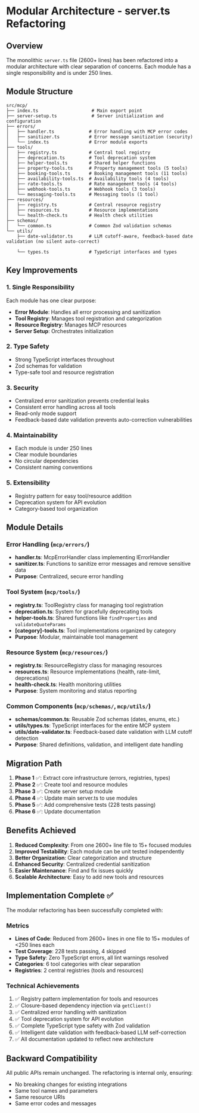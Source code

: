 # Modular Architecture - server.ts Refactoring

## Overview

The monolithic `server.ts` file (2600+ lines) has been refactored into a modular architecture with clear separation of concerns. Each module has a single responsibility and is under 250 lines.

## Module Structure

```
src/mcp/
├── index.ts                    # Main export point
├── server-setup.ts             # Server initialization and configuration
├── errors/
│   ├── handler.ts             # Error handling with MCP error codes
│   ├── sanitizer.ts           # Error message sanitization (security)
│   └── index.ts               # Error module exports
├── tools/
│   ├── registry.ts            # Central tool registry
│   ├── deprecation.ts         # Tool deprecation system
│   ├── helper-tools.ts        # Shared helper functions
│   ├── property-tools.ts      # Property management tools (5 tools)
│   ├── booking-tools.ts       # Booking management tools (11 tools)
│   ├── availability-tools.ts  # Availability tools (4 tools)
│   ├── rate-tools.ts          # Rate management tools (4 tools)
│   ├── webhook-tools.ts       # Webhook tools (3 tools)
│   └── messaging-tools.ts     # Messaging tools (1 tool)
├── resources/
│   ├── registry.ts            # Central resource registry
│   ├── resources.ts           # Resource implementations
│   └── health-check.ts        # Health check utilities
├── schemas/
│   └── common.ts              # Common Zod validation schemas
└── utils/
    ├── date-validator.ts      # LLM cutoff-aware, feedback-based date validation (no silent auto-correct)

    └── types.ts               # TypeScript interfaces and types
```

## Key Improvements

### 1. Single Responsibility
Each module has one clear purpose:
- **Error Module**: Handles all error processing and sanitization
- **Tool Registry**: Manages tool registration and categorization
- **Resource Registry**: Manages MCP resources
- **Server Setup**: Orchestrates initialization

### 2. Type Safety
- Strong TypeScript interfaces throughout
- Zod schemas for validation
- Type-safe tool and resource registration

### 3. Security
- Centralized error sanitization prevents credential leaks
- Consistent error handling across all tools
- Read-only mode support
- Feedback-based date validation prevents auto-correction vulnerabilities

### 4. Maintainability
- Each module is under 250 lines
- Clear module boundaries
- No circular dependencies
- Consistent naming conventions

### 5. Extensibility
- Registry pattern for easy tool/resource addition
- Deprecation system for API evolution
- Category-based tool organization

## Module Details

### Error Handling (`mcp/errors/`)
- **handler.ts**: McpErrorHandler class implementing IErrorHandler
- **sanitizer.ts**: Functions to sanitize error messages and remove sensitive data
- **Purpose**: Centralized, secure error handling

### Tool System (`mcp/tools/`)
- **registry.ts**: ToolRegistry class for managing tool registration
- **deprecation.ts**: System for gracefully deprecating tools
- **helper-tools.ts**: Shared functions like `findProperties` and `validateQuoteParams`
- **[category]-tools.ts**: Tool implementations organized by category
- **Purpose**: Modular, maintainable tool management

### Resource System (`mcp/resources/`)
- **registry.ts**: ResourceRegistry class for managing resources
- **resources.ts**: Resource implementations (health, rate-limit, deprecations)
- **health-check.ts**: Health monitoring utilities
- **Purpose**: System monitoring and status reporting

### Common Components (`mcp/schemas/`, `mcp/utils/`)
- **schemas/common.ts**: Reusable Zod schemas (dates, enums, etc.)
- **utils/types.ts**: TypeScript interfaces for the entire MCP system
- **utils/date-validator.ts**: Feedback-based date validation with LLM cutoff detection
- **Purpose**: Shared definitions, validation, and intelligent date handling

## Migration Path

1. **Phase 1** ✅: Extract core infrastructure (errors, registries, types)
2. **Phase 2** ✅: Create tool and resource modules
3. **Phase 3** ✅: Create server setup module
4. **Phase 4** ✅: Update main server.ts to use modules
5. **Phase 5** ✅: Add comprehensive tests (228 tests passing)
6. **Phase 6** ✅: Update documentation

## Benefits Achieved

1. **Reduced Complexity**: From one 2600+ line file to 15+ focused modules
2. **Improved Testability**: Each module can be unit tested independently
3. **Better Organization**: Clear categorization and structure
4. **Enhanced Security**: Centralized credential sanitization
5. **Easier Maintenance**: Find and fix issues quickly
6. **Scalable Architecture**: Easy to add new tools and resources

## Implementation Complete ✅

The modular refactoring has been successfully completed with:

### Metrics
- **Lines of Code**: Reduced from 2600+ lines in one file to 15+ modules of <250 lines each
- **Test Coverage**: 228 tests passing, 4 skipped
- **Type Safety**: Zero TypeScript errors, all lint warnings resolved
- **Categories**: 6 tool categories with clear separation
- **Registries**: 2 central registries (tools and resources)

### Technical Achievements
1. ✅ Registry pattern implementation for tools and resources
2. ✅ Closure-based dependency injection via `getClient()`
3. ✅ Centralized error handling with sanitization
4. ✅ Tool deprecation system for API evolution
5. ✅ Complete TypeScript type safety with Zod validation
6. ✅ Intelligent date validation with feedback-based LLM self-correction
7. ✅ All documentation updated to reflect new architecture

## Backward Compatibility

All public APIs remain unchanged. The refactoring is internal only, ensuring:
- No breaking changes for existing integrations
- Same tool names and parameters
- Same resource URIs
- Same error codes and messages